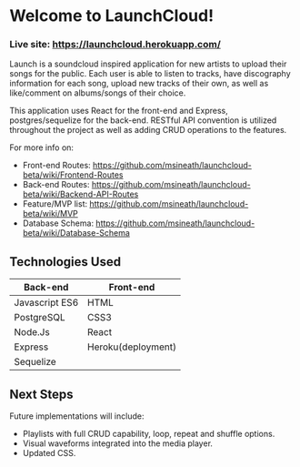 # Welcome to LaunchCloud!

### Live site: https://launchcloud.herokuapp.com/

Launch is a soundcloud inspired application for new artists to upload their songs for the public. Each user is able to listen to tracks, have discography information for each song, upload new tracks of their own, as well as like/comment on albums/songs of their choice.

This application uses React for the front-end and Express, postgres/sequelize for the back-end. RESTful API convention is utilized throughout the project as well as adding CRUD operations to the features.

For more info on:
* Front-end Routes: https://github.com/msineath/launchcloud-beta/wiki/Frontend-Routes
* Back-end Routes: https://github.com/msineath/launchcloud-beta/wiki/Backend-API-Routes
* Feature/MVP list: https://github.com/msineath/launchcloud-beta/wiki/MVP
* Database Schema: https://github.com/msineath/launchcloud-beta/wiki/Database-Schema

## Technologies Used

| Back-end    | Front-end |
| ---      | ---       |
| Javascript ES6 | HTML |
| PostgreSQL     | CSS3 |
| Node.Js |   React   |
| Express | Heroku(deployment) |
| Sequelize |  

## Next Steps

Future implementations will include:
* Playlists with full CRUD capability, loop, repeat and shuffle options.
* Visual waveforms integrated into the media player.
* Updated CSS.
